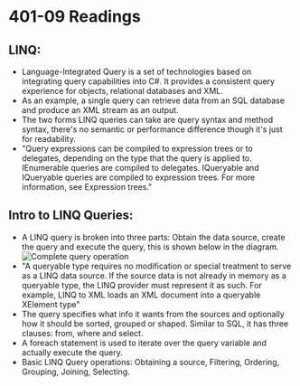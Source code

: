 # 401-09 Readings

## LINQ:
- Language-Integrated Query is a set of technologies based on integrating query capabilities into C#. It provides a consistent query experience for objects, relational databases and XML.
- As an example, a single query can retrieve data from an SQL database and produce an XML stream as an output.
- The two forms LINQ queries can take are query syntax and method syntax, there's no semantic or performance difference though it's just for readability.
- "Query expressions can be compiled to expression trees or to delegates, depending on the type that the query is applied to. IEnumerable<T> queries are compiled to delegates. IQueryable and IQueryable<T> queries are compiled to expression trees. For more information, see Expression trees."

## Intro to LINQ Queries:
- A LINQ query is broken into three parts: Obtain the data source, create the query and execute the query, this is shown below in the diagram.
![Complete query operation](https://docs.microsoft.com/en-us/dotnet/csharp/programming-guide/concepts/linq/media/introduction-to-linq-queries/linq-query-complete-operation.png)
- "A queryable type requires no modification or special treatment to serve as a LINQ data source. If the source data is not already in memory as a queryable type, the LINQ provider must represent it as such. For example, LINQ to XML loads an XML document into a queryable XElement type"
- The query specifies what info it wants from the sources and optionally how it should be sorted, grouped or shaped. Similar to SQL, it has three clauses: from, where and select.
- A foreach statement is used to iterate over the query variable and actually execute the query.
- Basic LINQ Query operations: Obtaining a source, Filtering, Ordering, Grouping, Joining, Selecting.
